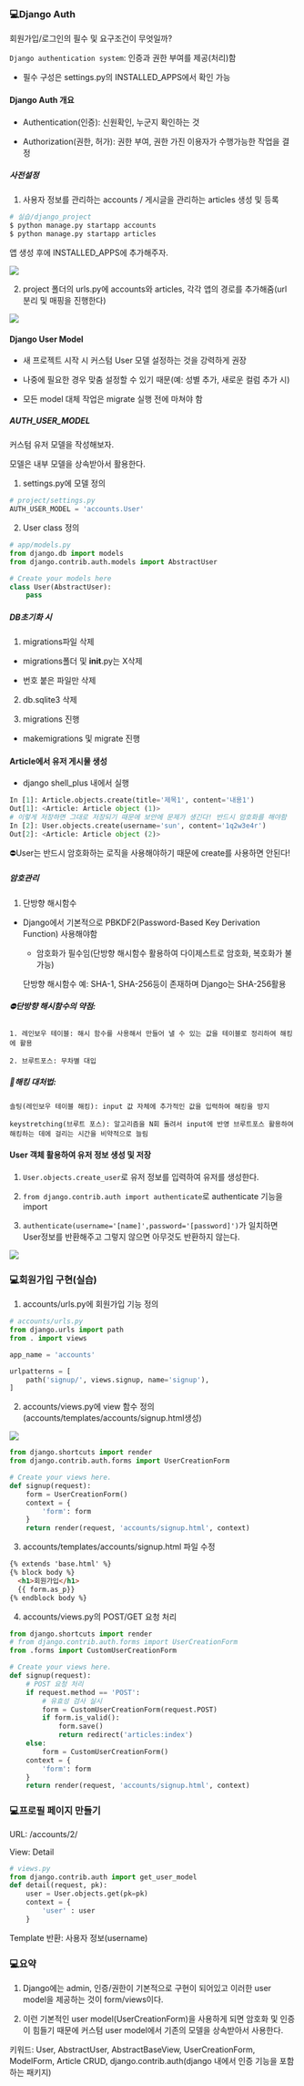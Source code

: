 ### 💻Django Auth

회원가입/로그인의 필수 및 요구조건이 무엇일까?

`Django authentication system`: 인증과 권한 부여를 제공(처리)함

- 필수 구성은 settings.py의 INSTALLED_APPS에서 확인 가능


#### Django Auth 개요

- Authentication(인증): 신원확인, 누군지 확인하는 것

- Authorization(권한, 허가): 권한 부여, 권한 가진 이용자가 수행가능한 작업을 결정


##### 사전설정

1. 사용자 정보를 관리하는 accounts / 게시글을 관리하는 articles 생성 및 등록

```bash
# 실습/django_project
$ python manage.py startapp accounts
$ python manage.py startapp articles
```

앱 생성 후에 INSTALLED_APPS에 추가해주자.

![](221011_Web.assets/install.png)


2. project 폴더의 urls.py에 accounts와 articles, 각각 앱의 경로를 추가해줌(url 분리 및 매핑을 진행한다)

![](221011_Web.assets/include.png)


#### Django User Model

- 새 프로젝트 시작 시 커스텀 User 모델 설정하는 것을 강력하게 권장

- 나중에 필요한 경우 맞춤 설정할 수 있기 때문(예: 성별 추가, 새로운 컬럼 추가 시)

- 모든 model 대체 작업은 migrate 실행 전에 마쳐야 함


##### AUTH_USER_MODEL

커스텀 유저 모델을 작성해보자.

모델은 내부 모델을 상속받아서 활용한다.

1. settings.py에 모델 정의
```python
# project/settings.py
AUTH_USER_MODEL = 'accounts.User'
```

2. User class 정의
```python
# app/models.py
from django.db import models
from django.contrib.auth.models import AbstractUser

# Create your models here
class User(AbstractUser):
    pass
```


##### DB초기화 시

1. migrations파일 삭제

- migrations폴더 및 __init__.py는 X삭제

- 번호 붙은 파일만 삭제

2. db.sqlite3 삭제

3. migrations 진행

- makemigrations 및 migrate 진행


#### Article에서 유저 게시물 생성

- django shell_plus 내에서 실행

```python
In [1]: Article.objects.create(title='제목1', content='내용1')
Out[1]: <Article: Article object (1)>
# 이렇게 저장하면 그대로 저장되기 때문에 보안에 문제가 생긴다! 반드시 암호화를 해야함
In [2]: User.objects.create(username='sun', content='1q2w3e4r')
Out[2]: <Article: Article object (2)>
```

⛔User는 반드시 암호화하는 로직을 사용해야하기 때문에 create를 사용하면 안된다!


##### 암호관리

1. 단방향 해시함수

- Django에서 기본적으로 PBKDF2(Password-Based Key Derivation Function) 사용해야함

    - 암호화가 필수임(단방향 해시함수 활용하여 다이제스트로 암호화, 복호화가 불가능)

    단방향 해시함수 예: SHA-1, SHA-256등이 존재하며 Django는 SHA-256활용

##### ⛔단방향 해시함수의 약점: 

    1. 레인보우 테이블: 해시 함수를 사용해서 만들어 낼 수 있는 값을 테이블로 정리하여 해킹에 활용

    2. 브루트포스: 무차별 대입 

##### 🌟해킹 대처법:

    솔팅(레인보우 테이블 해킹): input 값 자체에 추가적인 값을 입력하여 해킹을 방지

    keystretching(브루트 포스): 알고리즘을 N회 돌려서 input에 반영 브루트포스 활용하여 해킹하는 데에 걸리는 시간을 비약적으로 늘림

#### User 객체 활용하여 유저 정보 생성 및 저장

1. `User.objects.create_user`로 유저 정보를 입력하여 유저를 생성한다.

2. `from django.contrib.auth import authenticate`로 authenticate 기능을 import

3. `authenticate(username='[name]',password='[password]')`가 일치하면 User정보를 반환해주고 그렇지 않으면 아무것도 반환하지 않는다.

![](221011_Web.assets/auth.png)


### 💻회원가입 구현(실습)

1. accounts/urls.py에 회원가입 기능 정의

```python
# accounts/urls.py
from django.urls import path
from . import views

app_name = 'accounts'

urlpatterns = [
    path('signup/', views.signup, name='signup'),
]
```

2. accounts/views.py에 view 함수 정의(accounts/templates/accounts/signup.html생성)

![](221011_Web.assets/cap1.png)

```python
from django.shortcuts import render
from django.contrib.auth.forms import UserCreationForm

# Create your views here.
def signup(request):
    form = UserCreationForm()
    context = {
        'form': form
    }
    return render(request, 'accounts/signup.html', context)
```

3. accounts/templates/accounts/signup.html 파일 수정

```html
{% extends 'base.html' %}
{% block body %}
  <h1>회원가입</h1>
  {{ form.as_p}}
{% endblock body %}
```

4. accounts/views.py의 POST/GET 요청 처리

```python
from django.shortcuts import render
# from django.contrib.auth.forms import UserCreationForm
from .forms import CustomUserCreationForm

# Create your views here.
def signup(request):
    # POST 요청 처리
    if request.method == 'POST':
        # 유효성 검사 실시
        form = CustomUserCreationForm(request.POST)
        if form.is_valid():
            form.save()
            return redirect('articles:index')
    else:
        form = CustomUserCreationForm()
    context = {
        'form': form
    }
    return render(request, 'accounts/signup.html', context)
```


### 💻프로필 페이지 만들기

URL: /accounts/2/

View: Detail

```python
# views.py
from django.contrib.auth import get_user_model
def detail(request, pk):
    user = User.objects.get(pk=pk)
    context = {
        'user' : user
    }
```
Template 반환: 사용자 정보(username)

### 💻요약

1. Django에는 admin, 인증/권한이 기본적으로 구현이 되어있고 이러한 user model을 제공하는 것이 form/views이다.

2. 이런 기본적인 user model(UserCreationForm)을 사용하게 되면 암호화 및 인증이 힘들기 때문에 커스텀 user model에서 기존의 모델을 상속받아서 사용한다.

키워드: User, AbstractUser, AbstractBaseView, UserCreationForm, ModelForm, Article CRUD, django.contrib.auth(django 내에서 인증 기능을 포함하는 패키지)